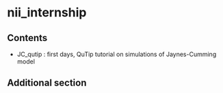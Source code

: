 # nii_internship

## Contents

- JC_qutip : first days, QuTip tutorial on simulations of Jaynes-Cumming model 

## Additional section 